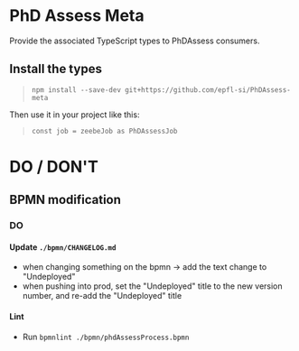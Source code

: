 # PhD Assess Meta

Provide the associated TypeScript types to PhDAssess consumers.

## Install the types

> `npm install --save-dev git+https://github.com/epfl-si/PhDAssess-meta`

Then use it in your project like this:
> `const job = zeebeJob as PhDAssessJob`


# DO / DON'T

## BPMN modification

### DO

#### Update `./bpmn/CHANGELOG.md`
- when changing something on the bpmn → add the text change to "Undeployed"
- when pushing into prod, set the "Undeployed" title to the new version number, 
  and re-add the "Undeployed" title

#### Lint
- Run `bpmnlint ./bpmn/phdAssessProcess.bpmn`
